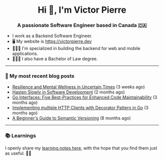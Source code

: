 <h1 align="center">Hi 👋, I'm Victor Pierre</h1>
<h3 align="center">A passionate Software Engineer based in Canada 🇨🇦</h3>

- I work as a Backend Software Engineer.
- 🖥 My website is https://victorpierre.dev
- 👨🏻‍💻 I'm specialized in building the backend for web and mobile applications.
- 👨🏻‍⚖️ I also have a Bachelor of Law degree.

---

### 📝 My most recent blog posts

- [Resilience and Mental Wellness in Uncertain Times](https://victorpierre.dev/blog/mental-health/) (3 weeks ago)
- [Hasten Slowly in Software Development](https://victorpierre.dev/blog/festina-lente/) (2 months ago)
- [Go Interfaces: Five Best-Practices for Enhanced Code Maintainability](https://victorpierre.dev/blog/five-go-interfaces-best-practices/) (3 months ago)
- [Implementing multiple HTTP Clients with Decorator Pattern in Go](https://victorpierre.dev/blog/decorator-pattern-in-go/) (3 months ago)
- [A Beginner&#39;s Guide to Semantic Versioning](https://victorpierre.dev/blog/beginners-guide-semantic-versioning/) (8 months ago)

---

### 📚 Learnings
I openly share my [learning notes here](https://victorpierre.dev/learning/), with the hope that you find them just as useful. 🙇🏻
